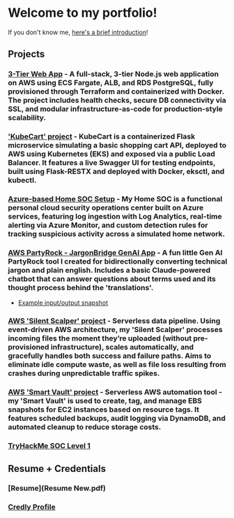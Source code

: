 # Welcome to my portfolio! 

If you don't know me, [here's a brief introduction](intro.md)!

## Projects

### [3-Tier Web App](3TierWebAppProj.md) - A full-stack, 3-tier Node.js web application on AWS using ECS Fargate, ALB, and RDS PostgreSQL, fully provisioned through Terraform and containerized with Docker. The project includes health checks, secure DB connectivity via SSL, and modular infrastructure-as-code for production-style scalability.

### ['KubeCart' project](KubeCartProj.md) - KubeCart is a containerized Flask microservice simulating a basic shopping cart API, deployed to AWS using Kubernetes (EKS) and exposed via a public Load Balancer. It features a live Swagger UI for testing endpoints, built using Flask-RESTX and deployed with Docker, eksctl, and kubectl.

### [Azure-based Home SOC Setup](homesoc.md) - My Home SOC is a functional personal cloud security operations center built on Azure services, featuring log ingestion with Log Analytics, real-time alerting via Azure Monitor, and custom detection rules for tracking suspicious activity across a simulated home network.

### [AWS PartyRock - JargonBridge GenAI App](https://partyrock.aws/u/KenB7/1nIRFrtOV/JargonBridge) - A fun little Gen AI PartyRock tool I created for bidirectionally converting technical jargon and plain english. Includes a basic Claude-powered chatbot that can answer questions about terms used and its thought process behind the 'translations'.
-  [Example input/output snapshot](https://partyrock.aws/u/KenB7/1nIRFrtOV/JargonBridge/snapshot/jHsfSVHf4)

### [AWS 'Silent Scalper' project](SilentScalperProj.md) - Serverless data pipeline. Using event-driven AWS architecture, my 'Silent Scalper' processes incoming files the moment they’re uploaded (without pre-provisioned infrastructure), scales automatically, and gracefully handles both success and failure paths. Aims to eliminate idle compute waste, as well as file loss resulting from crashes during unpredictable traffic spikes.

### [AWS 'Smart Vault' project](SmartVaultProj.md) - Serverless AWS automation tool - my 'Smart Vault' is used to create, tag, and manage EBS snapshots for EC2 instances based on resource tags. It features scheduled backups, audit logging via DynamoDB, and automated cleanup to reduce storage costs.

### [TryHackMe SOC Level 1](thmsoclevel1.md)

## Resume + Credentials
### [Resume](Resume New.pdf)
### [Credly Profile](https://www.credly.com/users/mackenzie-brigham)

